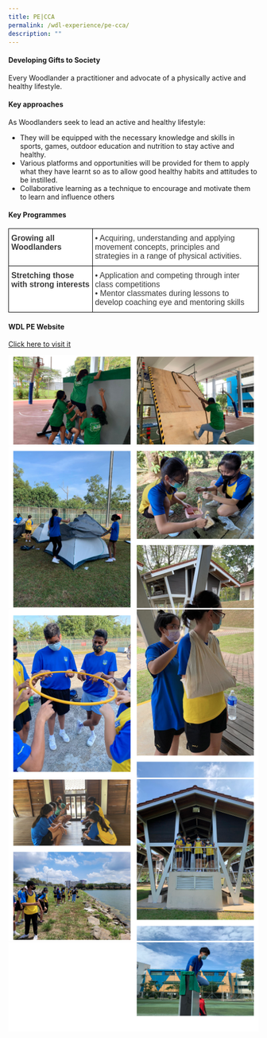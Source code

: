 ```yaml
---
title: PE|CCA
permalink: /wdl-experience/pe-cca/
description: ""
---
```

#### Developing Gifts to Society

Every Woodlander a practitioner and advocate of a physically active and healthy lifestyle.

#### Key approaches

As Woodlanders seek to lead an active and healthy lifestyle:

*   They will be equipped with the necessary knowledge and skills in sports, games, outdoor education and nutrition to stay active and healthy.
*   Various platforms and opportunities will be provided for them to apply what they have learnt so as to allow good healthy habits and attitudes to be instilled.
*   Collaborative learning as a technique to encourage and motivate them to learn and influence others

#### Key Programmes

<style type="text/css">
.tg  {border-collapse:collapse;border-spacing:0;margin:0px auto;}
.tg td{border-color:black;border-style:solid;border-width:1px;font-family:Arial, sans-serif;font-size:14px;
  overflow:hidden;padding:10px 5px;word-break:normal;}
.tg th{border-color:black;border-style:solid;border-width:1px;font-family:Arial, sans-serif;font-size:14px;
  font-weight:normal;overflow:hidden;padding:10px 5px;word-break:normal;}
.tg .tg-oku2{background-color:#FFF;color:#3A3A3A;font-size:16px;text-align:left;vertical-align:top}
.tg .tg-l8if{background-color:#FFF;color:#3A3A3A;font-size:16px;font-weight:bold;text-align:left;vertical-align:top}
</style>
<table class="tg">
<tbody>
  <tr>
    <td class="tg-l8if"><span style="font-weight:bold;font-style:inherit">Growing all Woodlanders</span></td>
    <td class="tg-oku2" colspan="3"><span style="font-weight:400;font-style:normal">•</span><span style="font-weight:400;font-style:inherit"> Acquiring, understanding and applying movement concepts, principles and strategies in a range of physical activities.</span></td>
  </tr>
  <tr>
    <td class="tg-l8if"><span style="font-weight:bold;font-style:inherit">Stretching those with strong interests</span></td>
    <td class="tg-oku2" colspan="3"><span style="font-weight:400;font-style:normal">•</span><span style="font-weight:400;font-style:inherit"> Application and competing through inter class competitions </span><br><span style="font-weight:400;font-style:normal">•</span><span style="font-weight:400;font-style:inherit"> Mentor classmates during lessons to develop coaching eye and mentoring skills</span></td>
  </tr>
</tbody>
</table>


#### WDL PE Website

[Click here to visit it](https://sites.google.com/view/wdlpe/)

![](/images/pe1.png)
![](/images/pe2.png)
![](/images/pe3.png)
![](/images/pe4.png)
![](/images/pe5.png)